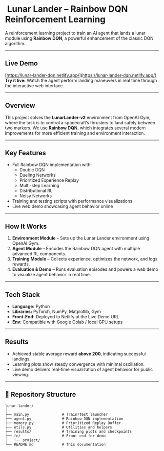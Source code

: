 # ​ Lunar Lander – Rainbow DQN Reinforcement Learning

A reinforcement learning project to train an AI agent that lands a lunar module using **Rainbow DQN**, a powerful enhancement of the classic DQN algorithm.

---

##  Live Demo

[https://lunar-lander-dqn.netlify.app/](https://lunar-lander-dqn.netlify.app/)  
**Try it live:** Watch the agent perform landing maneuvers in real time through the interactive web interface.

---

##  Overview

This project solves the **LunarLander-v2** environment from OpenAI Gym, where the task is to control a spacecraft’s thrusters to land safely between two markers. We use **Rainbow DQN**, which integrates several modern improvements for more efficient training and environment interaction.

---

##  Key Features

- Full Rainbow DQN implementation with:
  - Double DQN  
  - Dueling Networks  
  - Prioritized Experience Replay  
  - Multi-step Learning  
  - Distributional RL  
  - Noisy Networks  
- Training and testing scripts with performance visualizations
- Live web demo showcasing agent behavior online

---

##  How It Works

1. **Environment Module** – Sets up the Lunar Lander environment using OpenAI Gym.  
2. **Agent Module** – Encodes the Rainbow DQN agent with multiple advanced RL components.  
3. **Training Module** – Collects experience, optimizes the network, and logs rewards.  
4. **Evaluation & Demo** – Runs evaluation episodes and powers a web demo to visualize agent behavior in real time.

---

##  Tech Stack

- **Language:** Python  
- **Libraries:** PyTorch, NumPy, Matplotlib, Gym  
- **Front-End:** Deployed to Netlify at the Live Demo URL  
- **Env:** Compatible with Google Colab / local GPU setups

---

##  Results

- Achieved stable average reward **above 200**, indicating successful landings.  
- Learning plots show steady convergence with minimal oscillation.  
- Live demo delivers real-time visualization of agent behavior for public viewing.

---

## 📂 Repository Structure

```plaintext
lunar-lander/
│
├── main.py               # Train/test launcher
├── agent.py              # Rainbow DQN implementation
├── memory.py             # Prioritized Replay Buffer
├── utils.py              # Utilities and helpers
├── results/              # Training plots and checkpoints
├── fe/                   # Front-end for demo
│   └── project/
└── README.md             # This documentation

